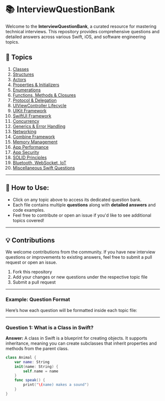 # 📚 InterviewQuestionBank

Welcome to the **InterviewQuestionBank**, a curated resource for mastering technical interviews. This repository provides comprehensive questions and detailed answers across various Swift, iOS, and software engineering topics.

## 📁 Topics

1. [Classes](./topics/Classes.md)
2. [Structures](./topics/Structures.md)
3. [Actors](./topics/Actors.md)
4. [Properties & Initializers](./topics/Properties_Initializers.md)
5. [Enumerations](./topics/Enumerations.md)
6. [Functions, Methods & Closures](./topics/Functions_Methods_Closures.md)
7. [Protocol & Delegation](./topics/Protocol_Delegation.md)
8. [UIViewController Lifecycle](./topics/UIViewController_Lifecycle.md)
9. [UIKit Framework](./topics/UIKit_Framework.md)
10. [SwiftUI Framework](./topics/SwiftUI_Framework.md)
11. [Concurrency](./topics/Concurrency.md)
12. [Generics & Error Handling](./topics/Generics_ErrorHandling.md)
13. [Networking](./topics/Networking.md)
14. [Combine Framework](./topics/Combine_Framework.md)
15. [Memory Management](./topics/Memory_Management.md)
16. [App Performance](./topics/App_Performance.md)
17. [App Security](./topics/App_Security.md)
18. [SOLID Principles](./topics/SOLID_Principles.md)
19. [Bluetooth, WebSocket, IoT](./topics/Bluetooth_WebSocket_IoT.md)
20. [Miscellaneous Swift Questions](./topics/Miscellaneous.md)

---

## 📝 How to Use:

- Click on any topic above to access its dedicated question bank.
- Each file contains multiple **questions** along with **detailed answers** and code examples.
- Feel free to contribute or open an issue if you'd like to see additional topics covered!

---

## 💡 Contributions

We welcome contributions from the community. If you have new interview questions or improvements to existing answers, feel free to submit a pull request or open an issue.

1. Fork this repository
2. Add your changes or new questions under the respective topic file
3. Submit a pull request

---

### Example: Question Format

Here’s how each question will be formatted inside each topic file:

---

### Question 1: What is a Class in Swift?

**Answer:**
A class in Swift is a blueprint for creating objects. It supports inheritance, meaning you can create subclasses that inherit properties and methods from the parent class.

```swift
class Animal {
    var name: String
    init(name: String) {
        self.name = name
    }
    func speak() {
        print("\(name) makes a sound")
    }
}
